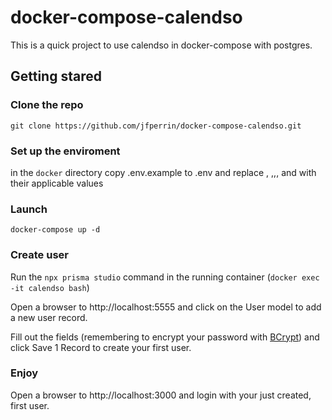 # docker-compose-calendso

This is a quick project to use calendso in docker-compose with postgres.

## Getting stared 


### Clone the repo

```
git clone https://github.com/jfperrin/docker-compose-calendso.git
```

### Set up the enviroment

in the `docker` directory copy .env.example to .env and replace <user>, <pass>,<pg-admin-email>,<pg-admin-pass>, <pg-admin-port> and <google-api-secret> with their applicable values

### Launch 

```docker-compose up -d```

### Create user

Run the `npx prisma studio` command in the running container (`docker exec -it calendso bash`)

Open a browser to http://localhost:5555 and click on the User model to add a new user record.

Fill out the fields (remembering to encrypt your password with [BCrypt](https://bcrypt-generator.com/)) and click Save 1 Record to create your first user.

### Enjoy

Open a browser to http://localhost:3000 and login with your just created, first user.

